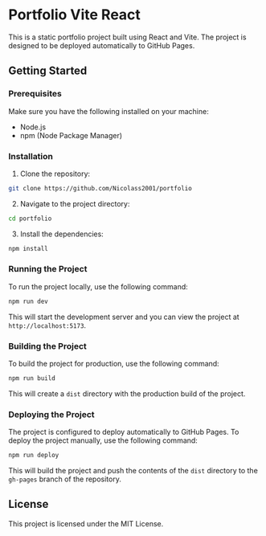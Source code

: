 # Portfolio Vite React

This is a static portfolio project built using React and Vite. The project is designed to be deployed automatically to GitHub Pages.

## Getting Started

### Prerequisites

Make sure you have the following installed on your machine:

- Node.js
- npm (Node Package Manager)

### Installation

1. Clone the repository:

```sh
git clone https://github.com/Nicolass2001/portfolio
```

2. Navigate to the project directory:

```sh
cd portfolio
```

3. Install the dependencies:

```sh
npm install
```

### Running the Project

To run the project locally, use the following command:

```sh
npm run dev
```

This will start the development server and you can view the project at `http://localhost:5173`.

### Building the Project

To build the project for production, use the following command:

```sh
npm run build
```

This will create a `dist` directory with the production build of the project.

### Deploying the Project

The project is configured to deploy automatically to GitHub Pages. To deploy the project manually, use the following command:

```sh
npm run deploy
```

This will build the project and push the contents of the `dist` directory to the `gh-pages` branch of the repository.

## License

This project is licensed under the MIT License.
